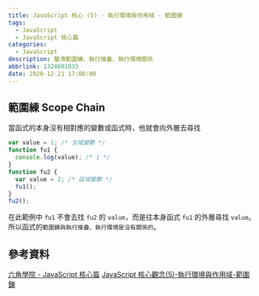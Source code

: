 ```yaml
---
title: JavaScript 核心 (5) - 執行環境與作用域 - 範圍鍊
tags:
  - JavaScript
  - JavaScript 核心篇
categories:
  - JavaScript
description: 釐清範圍練、執行推疊、執行環境關係
abbrlink: 1324601033
date: 2020-12-21 17:00:00
---
```


## 範圍練 Scope Chain

當函式的本身沒有相對應的變數或函式時，他就會向外層去尋找

``` JavaScript
var value = 1; /* 全域變數 */
function fu1 {
  console.log(value); /* 1 */
}
function fu2 {
  var value = 2; /* 區域變數 */
  fu1();
}
fu2();
```

在此範例中 `fu1` 不會去找 `fu2` 的 `value`，而是往本身函式 `fu1` 的外層尋找 `value`。
所以函式的`範圍鍊與執行推疊、執行環境是沒有關係的`。

## 參考資料

[六角學院 - JavaScript 核心篇](https://www.hexschool.com/courses/js-core.html)
[JavaScript 核心觀念(5)-執行環境與作用域-範圍鍊](https://hsiangfeng.github.io/javascript/20200502/1231063032/)
